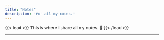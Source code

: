```yaml
---
title: "Notes"
description: "For all my notes."
---
```


{{< lead >}}
This is where I share all my notes. :calendar:
{{< /lead >}}

---